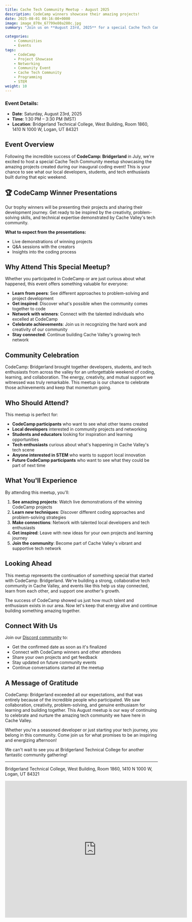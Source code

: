 ```yaml
---
title: Cache Tech Community Meetup - August 2025
description: CodeCamp winners showcase their amazing projects!
date: 2025-08-01 00:16:00+0000
image: image_870x_67799e80a280c.jpg
summary: "Join us on **August 23rd, 2025** for a special Cache Tech Community meetup featuring **CodeCamp: Bridgerland winners presenting their incredible projects**! Come celebrate their achievements and connect with Cache Valley's amazing tech community. Open to everyone—whether you participated in CodeCamp or just want to see some awesome projects!"

categories:
    - Communities
    - Events
tags:
    - CodeCamp
    - Project Showcase
    - Networking
    - Community Event
    - Cache Tech Community
    - Programming
    - STEM
weight: 10
---
```


### Event Details:
- **Date**: Saturday, August 23rd, 2025
- **Time**: 1:30 PM – 3:30 PM (MST)
- **Location**: Bridgerland Technical College, West Building, Room 1860, 1410 N 1000 W, Logan, UT 84321

## Event Overview
Following the incredible success of **CodeCamp: Bridgerland** in July, we're excited to host a special Cache Tech Community meetup showcasing the amazing projects created during our inaugural coding event! This is your chance to see what our local developers, students, and tech enthusiasts built during that epic weekend.

## 🏆 CodeCamp Winner Presentations
Our trophy winners will be presenting their projects and sharing their development journey. Get ready to be inspired by the creativity, problem-solving skills, and technical expertise demonstrated by Cache Valley's tech community.

**What to expect from the presentations:**
- Live demonstrations of winning projects
- Q&A sessions with the creators
- Insights into the coding process

## Why Attend This Special Meetup?
Whether you participated in CodeCamp or are just curious about what happened, this event offers something valuable for everyone:

- **Learn from peers**: See different approaches to problem-solving and project development
- **Get inspired**: Discover what's possible when the community comes together to code
- **Network with winners**: Connect with the talented individuals who excelled at CodeCamp
- **Celebrate achievements**: Join us in recognizing the hard work and creativity of our community
- **Stay connected**: Continue building Cache Valley's growing tech network

## Community Celebration
CodeCamp: Bridgerland brought together developers, students, and tech enthusiasts from across the valley for an unforgettable weekend of coding, learning, and collaboration. The energy, creativity, and mutual support we witnessed was truly remarkable. This meetup is our chance to celebrate those achievements and keep that momentum going.

## Who Should Attend?
This meetup is perfect for:

- **CodeCamp participants** who want to see what other teams created
- **Local developers** interested in community projects and networking
- **Students and educators** looking for inspiration and learning opportunities
- **Tech enthusiasts** curious about what's happening in Cache Valley's tech scene
- **Anyone interested in STEM** who wants to support local innovation
- **Future CodeCamp participants** who want to see what they could be part of next time

## What You'll Experience
By attending this meetup, you'll:

1. **See amazing projects**: Watch live demonstrations of the winning CodeCamp projects
2. **Learn new techniques**: Discover different coding approaches and problem-solving strategies
3. **Make connections**: Network with talented local developers and tech enthusiasts
4. **Get inspired**: Leave with new ideas for your own projects and learning journey
5. **Join the community**: Become part of Cache Valley's vibrant and supportive tech network

## Looking Ahead
This meetup represents the continuation of something special that started with CodeCamp: Bridgerland. We're building a strong, collaborative tech community in Cache Valley, and events like this help us stay connected, learn from each other, and support one another's growth.

The success of CodeCamp showed us just how much talent and enthusiasm exists in our area. Now let's keep that energy alive and continue building something amazing together.

## Connect With Us
Join our [Discord community](https://discord.gg/YNkqmVGZbS) to:
- Get the confirmed date as soon as it's finalized
- Connect with CodeCamp winners and other attendees
- Share your own projects and get feedback
- Stay updated on future community events
- Continue conversations started at the meetup

## A Message of Gratitude
CodeCamp: Bridgerland exceeded all our expectations, and that was entirely because of the incredible people who participated. We saw collaboration, creativity, problem-solving, and genuine enthusiasm for learning and building together. This August meetup is our way of continuing to celebrate and nurture the amazing tech community we have here in Cache Valley.

Whether you're a seasoned developer or just starting your tech journey, you belong in this community. Come join us for what promises to be an inspiring and energizing afternoon!

We can't wait to see you at Bridgerland Technical College for another fantastic community gathering!

---

Bridgerland Technical College, West Building, Room 1860, 1410 N 1000 W, Logan, UT 84321

<iframe src="https://www.google.com/maps/embed?pb=!1m18!1m12!1m3!1d1052.2634352012012!2d-111.85486010495926!3d41.7582578833811!2m3!1f0!2f0!3f0!3m2!1i1024!2i768!4f13.1!3m3!1m2!1s0x87548761d149ad99%3A0x8097136802931f7!2s1410%20N%201000%20W%2C%20Logan%2C%20UT%2084321!5e0!3m2!1sen!2sus!4v1741883188917!5m2!1sen!2sus" width="600" height="450" style="border:0;" allowfullscreen="" loading="lazy" referrerpolicy="no-referrer-when-downgrade"></iframe>